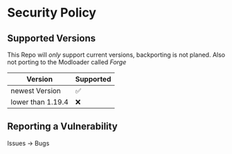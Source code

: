 # Security Policy

## Supported Versions

This Repo will *only* support current versions, backporting is not planed. Also not porting to the Modloader called *Forge*

| Version | Supported          |
| ------- | ------------------ |
| newest Version   | :white_check_mark: |
| lower than 1.19.4   | :x:                |

## Reporting a Vulnerability

Issues -> Bugs
